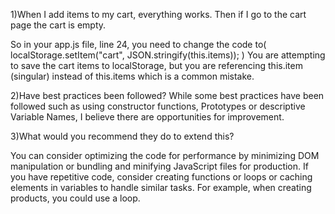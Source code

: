 1)When I add items to my cart, everything works. Then if I go to the cart page the cart is empty.

So in your app.js file, line 24, you need to change the code to( localStorage.setItem("cart", JSON.stringify(this.items)); )
You are attempting to save the cart items to localStorage, but you are referencing this.item (singular) instead of this.items which is a common mistake.

2)Have best practices been followed?
    While some best practices have been followed such as using constructor functions, Prototypes or descriptive Variable Names, 
    I believe there are opportunities for improvement.


3)What would you recommend they do to extend this?

You can consider optimizing the code for performance by minimizing DOM manipulation or bundling and minifying JavaScript files for production.
If you have repetitive code, consider creating functions or loops or caching elements in variables to handle similar tasks.
For example, when creating products, you could use a loop.